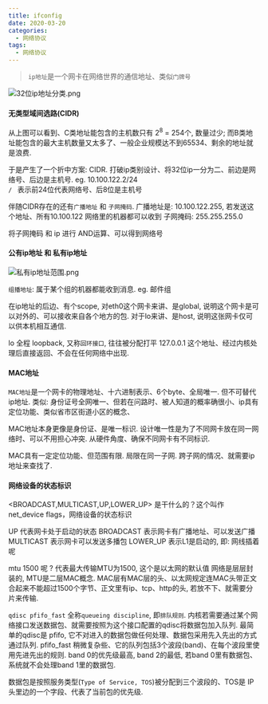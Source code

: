 ```yaml
---
title: ifconfig
date: 2020-03-20
categories:
  - 网络协议
tags:
  - 网络协议
---
```

> `ip地址`是一个网卡在网络世界的通信地址、类似`门牌号`

![32位ip地址分类.png](https://upload-images.jianshu.io/upload_images/14027542-73bac7cc574fb7e9.png?imageMogr2/auto-orient/strip%7CimageView2/2/w/1240)

#### 无类型域间选路(CIDR)
从上图可以看到、C类地址能包含的主机数只有 2<sup>8</sup> = 254个, 数量过少; 而B类地址能包含的最大主机数量又太多了、一般企业规模达不到65534、剩余的地址就是浪费.

于是产生了一个折中方案: CIDR. 打破ip类别设计、将32位ip一分为二、前边是网络号、后边是主机号.
eg. 10.100.122.2/24  
`/ ` 表示前24位代表网络号、后8位是主机号

伴随CIDR存在的还有`广播地址` 和 `子网掩码`.
广播地址是: 10.100.122.255, 若发送这个地址、所有10.100.122 网络里的机器都可以收到
子网掩码: 255.255.255.0

将子网掩码 和 ip 进行 AND运算、可以得到网络号

#### 公有ip地址 和 私有ip地址
![私有ip地址范围.png](https://upload-images.jianshu.io/upload_images/14027542-6f0cb3fd1a380ca4.png?imageMogr2/auto-orient/strip%7CimageView2/2/w/1240)

`组播地址`: 属于某个组的机器都能收到消息.
eg. 邮件组

在ip地址的后边、有个scope, 对eth0这个网卡来讲、是global, 说明这个网卡是可以对外的、可以接收来自各个地方的包. 对于lo来讲、是host, 说明这张网卡仅可以供本机相互通信.

lo 全程 loopback, 又称`回环接口`, 往往被分配打平 127.0.0.1 这个地址、经过内核处理后直接返回、不会在任何网络中出现.

#### MAC地址
`MAC地址`是一个网卡的物理地址、十六进制表示、6个byte、全局唯一. 但不可替代ip地址.
类似: 身份证号全网唯一、但若在问路时、被人知道的概率确很小、ip具有定位功能、类似省市区街道小区的概念、

MAC地址本身更像是身份证、是唯一标识. 设计唯一性是为了不同网卡放在同一网络时、可以不用担心冲突. 从硬件角度、确保不同网卡有不同标识.

MAC具有一定定位功能、但范围有限. 局限在同一子网. 跨子网的情况、就需要ip地址来查找了.

#### 网络设备的状态标识
<BROADCAST,MULTICAST,UP,LOWER_UP> 是干什么的？这个叫作 net_device flags，网络设备的状态标识

UP 代表网卡处于启动的状态
BROADCAST 表示网卡有广播地址、可以发送广播
MULTICAST 表示网卡可以发送多播包
LOWER_UP 表示L1是启动的, 即: 网线插着呢

mtu 1500 呢 ? 代表最大传输MTU为1500, 这个是以太网的默认值
网络是层层封装的, MTU是二层MAC概念. MAC层有MAC层的头、以太网规定连MAC头带正文合起来不能超过1500个字节、正文里有ip、tcp、http的头, 
若放不下、就需要分片来传输.

`qdisc pfifo_fast` 全称`queueing discipline`, 即`排队规则`. 内核若需要通过某个网络接口发送数据包、就需要按照为这个接口配置的qdisc将数据包加入队列.
最简单的qdisc是 pfifo, 它不对进入的数据包做任何处理、数据包采用先入先出的方式通过队列. pfifo_fast 稍微复杂些、它的队列包括3个波段(band)、在每个波段里使用先进先出的规则. band 0的优先级最高, band 2的最低, 若band 0里有数据包、系统就不会处理band 1里的数据包.

数据包是按照服务类型(`Type of Service, TOS`)被分配到三个波段的、TOS是 IP 头里边的一个字段、代表了当前包的优先级.

